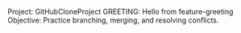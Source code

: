 Project: GitHubCloneProject
GREETING: Hello from feature-greeting
Objective: Practice branching, merging, and resolving conflicts.